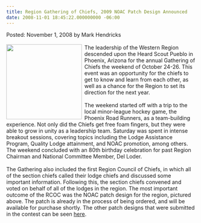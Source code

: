 ```yaml
---
title: Region Gathering of Chiefs, 2009 NOAC Patch Design Announced
date: 2008-11-01 18:45:22.000000000 -06:00
---
```

Posted: November 1, 2008 by Mark Hendricks<br/><br/>
<img src=images/2009noacpatch.jpg width=200 height=199 align=left style=padding-right:4px;padding-bottom:4px>
The leadership of the Western Region descended upon the Heard Scout Pueblo in Phoenix, Arizona for the annual Gathering of Chiefs the weekend of October 24-26. This event was an opportunity for the chiefs to get to know and learn from each other, as well as a chance for the Region to set its direction for the next year.
<br/><br/>
The weekend started off with a trip to the local minor-league hockey game, the Phoenix Road Runners, as a team-building experience. Not only did the Chiefs get free foam fingers, but they were able to grow in unity as a leadership team. Saturday was spent in intense breakout sessions, covering topics including the Lodge Assistance Program, Quality Lodge attainment, and NOAC promotion, among others. The weekend concluded with an 80th birthday celebration for past Region Chairman and National Committee Member, Del Loder.
<br/><br/>
The Gathering also included the first Region Council of Chiefs, in which all of the section chiefs called their lodge chiefs and discussed some important information. Following this, the section chiefs convened and voted on behalf of all of the lodges in the region. The most important outcome of the RCOC was the NOAC patch design for the region, pictured above. The patch is already in the process of being ordered, and will be available for purchase shortly. The other patch designs that were submitted in the contest can be seen <a href=http://western.oa-bsa.org/leadership/patchcontest/>here</a>.

